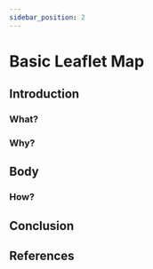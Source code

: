 ```yaml
---
sidebar_position: 2
---
```


# Basic Leaflet Map

## Introduction
### What?

### Why?

## Body
### How?

## Conclusion

## References
